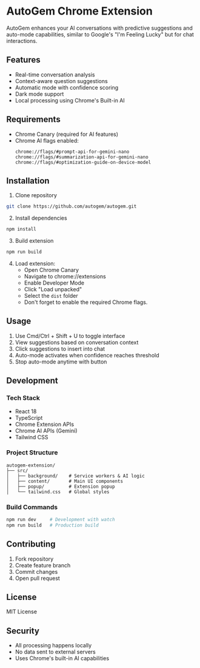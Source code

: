 # AutoGem Chrome Extension

AutoGem enhances your AI conversations with predictive suggestions and auto-mode capabilities, similar to Google's "I'm Feeling Lucky" but for chat interactions.

## Features

- Real-time conversation analysis
- Context-aware question suggestions
- Automatic mode with confidence scoring
- Dark mode support
- Local processing using Chrome's Built-in AI

## Requirements

- Chrome Canary (required for AI features)
- Chrome AI flags enabled:
  ```
  chrome://flags/#prompt-api-for-gemini-nano
  chrome://flags/#summarization-api-for-gemini-nano
  chrome://flags/#optimization-guide-on-device-model
  ```

## Installation

1. Clone repository
```bash
git clone https://github.com/autogem/autogem.git
```

2. Install dependencies
```bash
npm install
```

3. Build extension
```bash
npm run build
```

4. Load extension:
   - Open Chrome Canary
   - Navigate to chrome://extensions
   - Enable Developer Mode
   - Click "Load unpacked"
   - Select the `dist` folder
   - Don't forget to enable the required Chrome flags.
   
## Usage

1. Use Cmd/Ctrl + Shift + U to toggle interface
2. View suggestions based on conversation context
3. Click suggestions to insert into chat
4. Auto-mode activates when confidence reaches threshold
5. Stop auto-mode anytime with button

## Development

### Tech Stack
- React 18
- TypeScript
- Chrome Extension APIs
- Chrome AI APIs (Gemini)
- Tailwind CSS

### Project Structure
```
autogem-extension/
├── src/
│   ├── background/    # Service workers & AI logic
│   ├── content/       # Main UI components
│   ├── popup/         # Extension popup
│   └── tailwind.css   # Global styles
```

### Build Commands
```bash
npm run dev     # Development with watch
npm run build   # Production build
```

## Contributing

1. Fork repository
2. Create feature branch
3. Commit changes
4. Open pull request

## License

MIT License

## Security

- All processing happens locally
- No data sent to external servers
- Uses Chrome's built-in AI capabilities